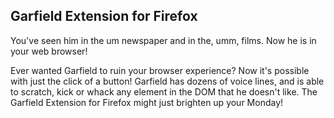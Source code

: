 ## Garfield Extension for Firefox

You've seen him in the um newspaper and in the, umm, films. Now he is in your web browser! 

Ever wanted Garfield to ruin your browser experience? Now it's possible with just the click of a button! Garfield has dozens of voice lines, and is able to scratch, kick or whack any element in the DOM that he doesn't like. The Garfield Extension for Firefox might just brighten up your Monday!
